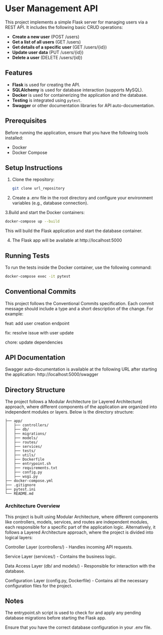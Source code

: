 # User Management API

This project implements a simple Flask server for managing users via a REST API. It includes the following basic CRUD operations:

- **Create a new user** (POST /users)
- **Get a list of all users** (GET /users)
- **Get details of a specific user** (GET /users/{id})
- **Update user data** (PUT /users/{id})
- **Delete a user** (DELETE /users/{id})

## Features

- **Flask** is used for creating the API.
- **SQLAlchemy** is used for database interaction (supports MySQL).
- **Docker** is used for containerizing the application and the database.
- **Testing** is integrated using `pytest`.
- **Swagger** or other documentation libraries for API auto-documentation.

## Prerequisites

Before running the application, ensure that you have the following tools installed:

- Docker
- Docker Compose

## Setup Instructions

1. Clone the repository:
   ```bash
   git clone url_repository
   ```
2. Create a .env file in the root directory and configure your environment variables (e.g., database connection).

3.Build and start the Docker containers:
  ```bash
  docker-compose up --build
  ```
  This will build the Flask application and start the database container.

4. The Flask app will be available at http://localhost:5000

## Running Tests

To run the tests inside the Docker container, use the following command:
```bash
docker-compose exec -it pytest
```
## Conventional Commits
This project follows the Conventional Commits specification. Each commit message should include a type and a short description of the change. For example:

feat: add user creation endpoint

fix: resolve issue with user update

chore: update dependencies

## API Documentation
Swagger auto-documentation is available at the following URL after starting the application: http://localhost:5000/swagger

## Directory Structure
The project follows a Modular Architecture (or Layered Architecture) approach, where different components of the application are organized into independent modules or layers. Below is the directory structure:
```
├── app/
│   ├── controllers/
│   ├── db/
│   ├── migrations/
│   ├── models/
│   ├── routes/
│   ├── services/
│   ├── tests/
│   ├── utils/
│   ├── Dockerfile
│   ├── entrypoint.sh
│   ├── requirements.txt
│   ├── config.py
│   ├── wsgi.py
├── docker-compose.yml
├── .gitignore
├── pytest.ini
└── README.md
```

### Architecture Overview

This project is built using Modular Architecture, where different components like controllers, models, services, and routes are independent modules, each responsible for a specific part of the application logic.
Alternatively, it follows a Layered Architecture approach, where the project is divided into logical layers:

Controller Layer (controllers/) - Handles incoming API requests.

Service Layer (services/) - Contains the business logic.

Data Access Layer (db/ and models/) - Responsible for interaction with the database.

Configuration Layer (config.py, Dockerfile) - Contains all the necessary configuration files for the project.


## Notes
The entrypoint.sh script is used to check for and apply any pending database migrations before starting the Flask app.

Ensure that you have the correct database configuration in your .env file.